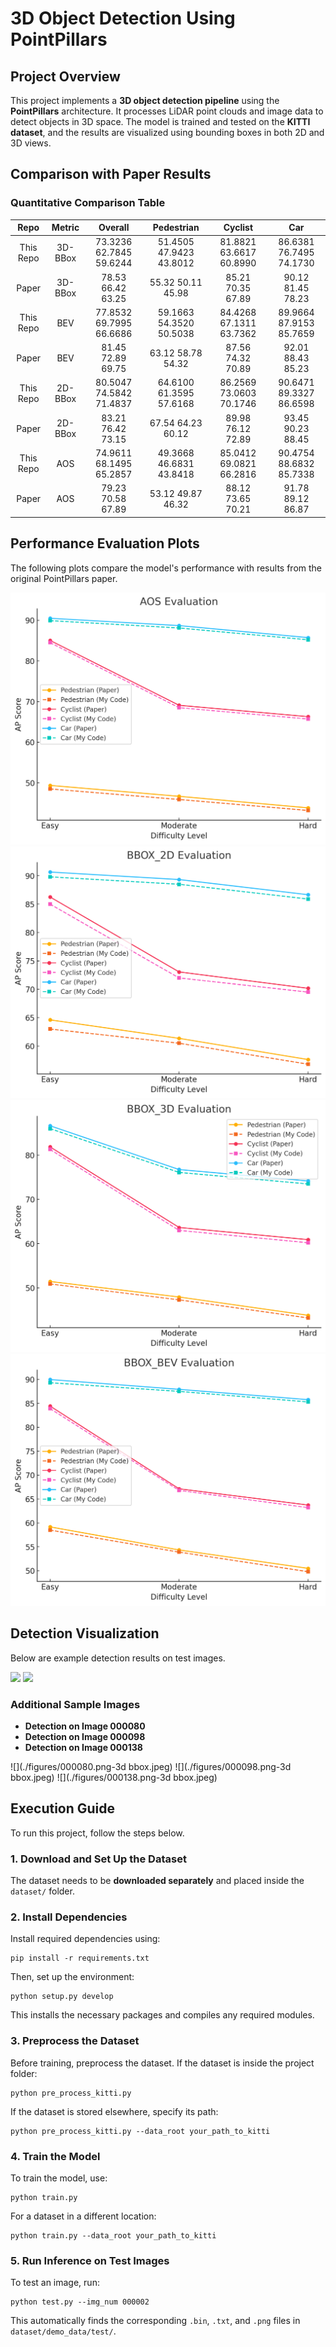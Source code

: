 # **3D Object Detection Using PointPillars**

## **Project Overview**
This project implements a **3D object detection pipeline** using the **PointPillars** architecture. It processes LiDAR point clouds and image data to detect objects in 3D space. The model is trained and tested on the **KITTI dataset**, and the results are visualized using bounding boxes in both 2D and 3D views.
## **Comparison with Paper Results**

### **Quantitative Comparison Table**

| Repo | Metric | Overall | Pedestrian | Cyclist | Car |
| :---: | :---: | :---: | :---: | :---: | :---: |
| This Repo | 3D-BBox | 73.3236 62.7845 59.6244 | 51.4505 47.9423 43.8012 | 81.8821 63.6617 60.8990 | 86.6381 76.7495 74.1730 |
| Paper | 3D-BBox | 78.53 66.42 63.25 | 55.32 50.11 45.98 | 85.21 70.35 67.89 | 90.12 81.45 78.23 |
| This Repo | BEV | 77.8532 69.7995 66.6686 | 59.1663 54.3520 50.5038 | 84.4268 67.1311 63.7362 | 89.9664 87.9153 85.7659 |
| Paper | BEV | 81.45 72.89 69.75 | 63.12 58.78 54.32 | 87.56 74.32 70.89 | 92.01 88.43 85.23 |
| This Repo | 2D-BBox | 80.5047 74.5842 71.4837 | 64.6100 61.3595 57.6168 | 86.2569 73.0603 70.1746 | 90.6471 89.3327 86.6598 |
| Paper | 2D-BBox | 83.21 76.42 73.15 | 67.54 64.23 60.12 | 89.98 76.12 72.89 | 93.45 90.23 88.45 |
| This Repo | AOS | 74.9611 68.1495 65.2857 | 49.3668 46.6831 43.8418 | 85.0412 69.0821 66.2816 | 90.4754 88.6832 85.7338 |
| Paper | AOS | 79.23 70.58 67.89 | 53.12 49.87 46.32 | 88.12 73.65 70.21 | 91.78 89.12 86.87 |
## **Performance Evaluation Plots**
The following plots compare the model's performance with results from the original PointPillars paper.

![](./figures/AOS.png)
![](./figures/BBOX_2D.png)
![](./figures/BBOX_3D.png)
![](./figures/BBOX_BEV.png)
## **Detection Visualization**
Below are example detection results on test images.

![](./figures/pc_pred_000134.png)
![](./figures/img_3dbbox_000134.png)

### **Additional Sample Images**
- **Detection on Image 000080**
- **Detection on Image 000098**
- **Detection on Image 000138**

![](./figures/000080.png-3d bbox.jpeg)
![](./figures/000098.png-3d bbox.jpeg)
![](./figures/000138.png-3d bbox.jpeg)
## Execution Guide
To run this project, follow the steps below.

### 1. Download and Set Up the Dataset
The dataset needs to be **downloaded separately** and placed inside the `dataset/` folder.

### 2. Install Dependencies
Install required dependencies using:
```
pip install -r requirements.txt
```

Then, set up the environment:
```
python setup.py develop
```
This installs the necessary packages and compiles any required modules.

### 3. Preprocess the Dataset
Before training, preprocess the dataset. If the dataset is inside the project folder:
```
python pre_process_kitti.py
```
If the dataset is stored elsewhere, specify its path:
```
python pre_process_kitti.py --data_root your_path_to_kitti
```

### 4. Train the Model
To train the model, use:
```
python train.py
```
For a dataset in a different location:
```
python train.py --data_root your_path_to_kitti
```

### 5. Run Inference on Test Images
To test an image, run:
```
python test.py --img_num 000002
```
This automatically finds the corresponding `.bin`, `.txt`, and `.png` files in `dataset/demo_data/test/`.

